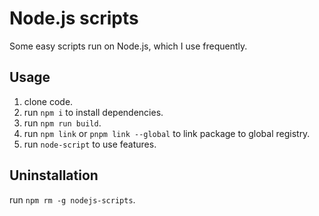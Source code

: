 # Node.js scripts

Some easy scripts run on Node.js, which I use frequently.

## Usage

1. clone code.
2. run `npm i` to install dependencies.
3. run `npm run build`.
4. run `npm link` or `pnpm link --global` to link package to global registry.
5. run `node-script` to use features.

## Uninstallation

run `npm rm -g nodejs-scripts`.
